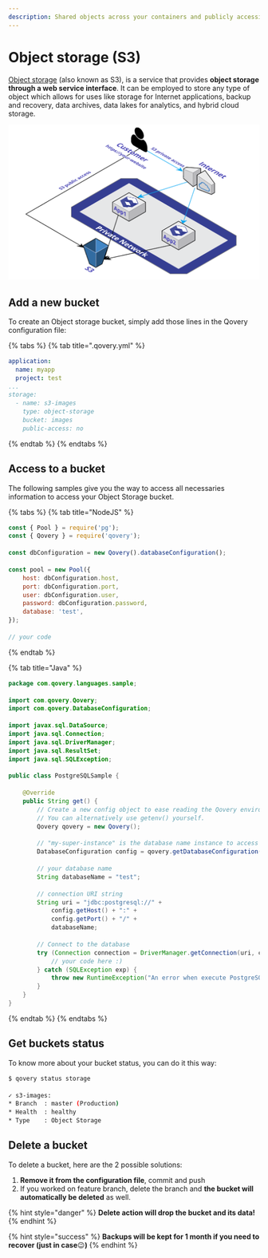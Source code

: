 ```yaml
---
description: Shared objects across your containers and publicly accessible
---
```


# Object storage \(S3\)

[Object storage](https://en.wikipedia.org/wiki/Object_storage) \(also known as S3\), is a service that provides **object storage through a web service interface**. It can be employed to store any type of object which allows for uses like storage for Internet applications, backup and recovery, data archives, data lakes for analytics, and hybrid cloud storage.

![](../../.gitbook/assets/qovery-s3.png)

## Add a new bucket

To create an Object storage bucket, simply add those lines in the Qovery configuration file:

{% tabs %}
{% tab title=".qovery.yml" %}
```yaml
application:
  name: myapp
  project: test
...
storage:
  - name: s3-images
    type: object-storage
    bucket: images
    public-access: no
```
{% endtab %}
{% endtabs %}

## Access to a bucket

The following samples give you the way to access all necessaries information to access your Object Storage bucket.

{% tabs %}
{% tab title="NodeJS" %}
```javascript
const { Pool } = require('pg');
const { Qovery } = require('qovery');

const dbConfiguration = new Qovery().databaseConfiguration();

const pool = new Pool({
    host: dbConfiguration.host,
    port: dbConfiguration.port,
    user: dbConfiguration.user,
    password: dbConfiguration.password,
    database: 'test', 
});

// your code
```
{% endtab %}

{% tab title="Java" %}
```java
package com.qovery.languages.sample;

import com.qovery.Qovery;
import com.qovery.DatabaseConfiguration;

import javax.sql.DataSource;
import java.sql.Connection;
import java.sql.DriverManager;
import java.sql.ResultSet;
import java.sql.SQLException;

public class PostgreSQLSample {

    @Override
    public String get() {
        // Create a new config object to ease reading the Qovery environment variables.
        // You can alternatively use getenv() yourself.
        Qovery qovery = new Qovery();

        // "my-super-instance" is the database name instance to access
        DatabaseConfiguration config = qovery.getDatabaseConfiguration("my-super-instance");
        
        // your database name
        String databaseName = "test";

        // connection URI string
        String uri = "jdbc:postgresql://" + 
            config.getHost() + ":" + 
            config.getPort() + "/" + 
            databaseName;

        // Connect to the database
        try (Connection connection = DriverManager.getConnection(uri, config.getUsername(), config.getPassword())) {
            // your code here :)
        } catch (SQLException exp) {
            throw new RuntimeException("An error when execute PostgreSQL", exp);
        }
    }
}
```
{% endtab %}
{% endtabs %}

## Get buckets status

To know more about your bucket status, you can do it this way:

```bash
$ qovery status storage

✓ s3-images:
* Branch  : master (Production)
* Health  : healthy
* Type    : Object Storage
```

## Delete a bucket

To delete a bucket, here are the 2 possible solutions:

1. **Remove it from the configuration file**, commit and push
2. If you worked on feature branch, delete the branch and **the bucket will automatically be deleted** as well.

{% hint style="danger" %}
**Delete action will drop the bucket and its data!**
{% endhint %}

{% hint style="success" %}
**Backups will be kept for 1 month if you need to recover \(just in case**😉**\)**
{% endhint %}

